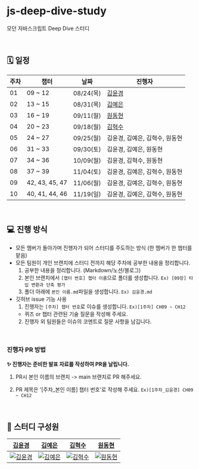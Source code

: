 # js-deep-dive-study

모던 자바스크립트 Deep Dive 스터디

<br>

## 🗓️ 일정

| 주차 | 챕터           | 날짜      | 진행자                                    |
| ---- | -------------- | --------- | ----------------------------------------- |
| 01   | 09 ~ 12        | 08/24(목) | [김윤경](https://github.com/Yoonkyoungme) |
| 02   | 13 ~ 15        | 08/31(목) | [김예은](https://github.com/kye1115z)     |
| 03   | 16 ~ 19        | 09/11(월) | [원동현](https://github.com/Hellol77)     |
| 04   | 20 ~ 23        | 09/18(월) | [김혁수](https://github.com/Kim-hyeoksu)  |
| 05   | 24 ~ 27        | 09/25(월) | 김윤경, 김예은, 김혁수, 원동현            |
| 06   | 31 ~ 33        | 09/30(토) | 김윤경, 김예은, 원동현                    |
| 07   | 34 ~ 36        | 10/09(월) | 김윤경, 김혁수, 원동현                    |
| 08   | 37 ~ 39        | 11/04(토) | 김윤경, 김예은, 김혁수, 원동현            |
| 09   | 42, 43, 45, 47 | 11/06(월) | 김윤경, 김예은, 김혁수, 원동현            |
| 10   | 40, 41, 44, 46 | 11/19(일) | 김윤경, 김예은, 김혁수, 원동현            |

<br>

## 💻 진행 방식

- 모든 멤버가 돌아가며 진행자가 되어 스터디를 주도하는 방식 (한 멤버가 한 챕터를 맡음)
- 모든 팀원이 개인 브랜치에 스터디 전까지 해당 주차에 공부한 내용을 정리합니다.
  1. 공부한 내용을 정리합니다. (Markdown/노션/블로그)
  2. 본인 브랜치에서 `[챕터 번호] 챕터 이름`으로 폴더를 생성합니다. `Ex) [09장] 타입 변환과 단축 평가`
  3. 폴더 아래에 `본인 이름.md`파일을 생성합니다. `Ex) 김윤경.md`
- 깃허브 issue 기능 사용
  1. 진행자는 `[주차] 챕터 번호`로 이슈를 생성합니다. `Ex)[1주차] CH09 ~ CH12`
  - 퀴즈 or 챕터 관련된 기술 질문을 작성해 주세요.
  2. 진행자 외 팀원들은 이슈의 코멘트로 질문 사항을 남깁니다.

<br>

### 진행자 PR 방법

<b> ✨ 진행자는 준비한 발표 자료를 작성하여 PR을 날립니다. </b>

1. PR시 본인 이름의 브랜치 -> main 브랜치로 PR 해주세요.
2. PR 제목은 '[주차_본인 이름] 챕터 번호'로 작성해 주세요. `Ex)[1주차_김윤경] CH09 ~ CH12`

   <br>

## 👤 스터디 구성원

|                                                       [김윤경](https://github.com/Yoonkyoungme)                                                        |                                                       [김예은](https://github.com/kye1115z)                                                        |                                                       [김혁수](https://github.com/Kim-hyeoksu)                                                        |                                                       [원동현](https://github.com/Hellol77)                                                        |
| :----------------------------------------------------------------------------------------------------------------------------------------------------: | :------------------------------------------------------------------------------------------------------------------------------------------------: | :---------------------------------------------------------------------------------------------------------------------------------------------------: | :------------------------------------------------------------------------------------------------------------------------------------------------: |
| [![김윤경](https://github.com/Yoonkyoungme/js-deep-dive-study/assets/100656920/6f399366-f5a3-41e4-9de0-680089678600)](https://github.com/Yoonkyoungme) | [![김예은](https://github.com/Yoonkyoungme/js-deep-dive-study/assets/100656920/e772bd54-98ea-4455-9b5c-8fc879dd22cb)](https://github.com/kye1115z) | [![김혁수](https://github.com/Yoonkyoungme/js-deep-dive-study/assets/100656920/8f5a483e-05f9-438c-8b6f-bb8660579682)](https://github.com/Kim-hyeoksu) | [![원동현](https://github.com/Yoonkyoungme/js-deep-dive-study/assets/100656920/26861eed-0cf3-48c7-8005-5759d38bfc62)](https://github.com/Hellol77) |
